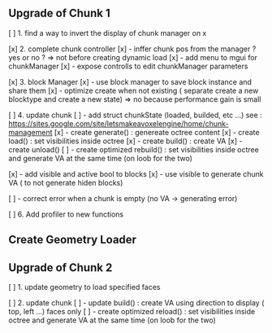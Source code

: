 ## Upgrade of Chunk 1
[ ] 1. find a way to invert the display of chunk manager on x 

[x] 2. complete chunk controller
[x] 	- inffer chunk pos from the manager ? yes or no ? => not before creating dynamic load
[x] 	- add menu to mgui for chunkManager
[x] 	- expose controlls to edit chunkManager parameters

[x] 3. block Manager
[x]		- use block manager to save block instance and share them
[x]		- optimize create when not existing ( separate create a new blocktype and create a new state) => no because performance gain is small

[ ] 4. update chunk
[ ]		- add struct chunkState (loaded, builded, etc ...) see : https://sites.google.com/site/letsmakeavoxelengine/home/chunk-management
[x]		- create generate() : genereate octree content
[x]		- create load()     : set visibilities inside octree
[x]		- create build()    : create VA
[x]		- create unload()
[ ]		- create optimized rebuild()     : set visibilities inside octree and generate VA at the same time (on loob for the two)

[x]		- add visible and active bool to blocks
[x]		- use visible to generate chunk VA ( to not generate hiden blocks)

[ ]		- correct error when a chunk is empty (no VA -> generating error)

[ ] 6. Add profiler to new functions

## Create Geometry Loader

## Upgrade of Chunk 2
[ ] 1. update geometry to load specified faces 

[ ] 2. update chunk
[ ] - update build()    : create VA using direction to display ( top, left ...) faces only
[ ] - create optimized reload()     : set visibilities inside octree and generate VA at the same time (on loob for the two)
